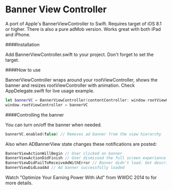 # Banner View Controller

A port of Apple's BannerViewController to Swift. Requires target of iOS 8.1 or higher.
There is also a pure adMob version.
Works great with both iPad and iPhone.

####Installation

Add BannerViewController.swift to your project. Don't forget to set the target.

####How to use

BannerViewController wraps around your rootViewController, shows the banner and resizes rootViewController with animation. Check AppDelegate.swift for live usage example.

```swift
let bannerVC = BannerViewController(contentController: window.rootViewController)
window.rootViewController = bannerVC
```

####Controlling the banner

You can turn on/off the banner when needed.

```swift
bannerVC.enabled(false) // Removes ad banner from the view hierarchy 
```

Also when ADBannerView state changes these notifications are posted:
```swift
BannerViewActionWillBegin // User clicked on banner
BannerViewActionDidFinish // User dismissed the full screen experience
BannerViewDidFailToReceiveAdWithError // Banner didn't load. Get description from userinfo["error"] (String)
BannerViewDidLoadAd // Ad banner successfully loaded
```

Watch "Optimize Your Earning Power With iAd" from WWDC 2014 to for more details.
